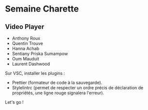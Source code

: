 <h1>Semaine Charette</h1>

<h2>Video Player</h2>

<ul>
  <li>Anthony Roux</li>
  <li>Quentin Trouve</li>
  <li>Hanna Achab</li>
  <li>Sentiany Priska Sumampow</li>
  <li>Oum Mauduit</li>
  <li>Laurent Dashwood</li>
</ul>

Sur VSC, installer les plugins :

- Prettier (formateur de code à la sauvegarde).
- Stylelintrc (permet de respecter un ordre précis de déclaration de propriétés, une ligne rouge signalera l'erreur).

Let's go !
